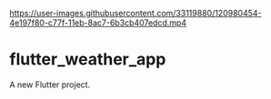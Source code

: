 

https://user-images.githubusercontent.com/33119880/120980454-4e197f80-c77f-11eb-8ac7-6b3cb407edcd.mp4


# flutter_weather_app

A new Flutter project.

